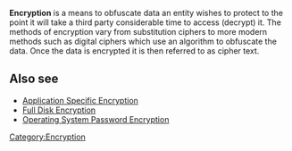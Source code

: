 **Encryption** is a means to obfuscate data an entity wishes to protect
to the point it will take a third party considerable time to access
(decrypt) it. The methods of encryption vary from substitution ciphers
to more modern methods such as digital ciphers which use an algorithm to
obfuscate the data. Once the data is encrypted it is then referred to as
cipher text.

## Also see

- [Application Specific
  Encryption](Application_Specific_Encryption "wikilink")
- [Full Disk Encryption](Full_Disk_Encryption "wikilink")
- [Operating System Password
  Encryption](Operating_System_Password_Encryption "wikilink")

[Category:Encryption](Category:Encryption "wikilink")